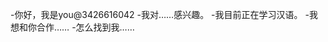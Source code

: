 -你好，我是you@3426616042
-我对……感兴趣。
-我目前正在学习汉语。
-我想和你合作……
-怎么找到我……

<!---
3426616042/3426616042是一个特殊的存储库，因为它的'readme.Mdbiomal（这个文件）出现在您的GitHub配置文件中。
您可以单击预览链接查看更改。
--->
